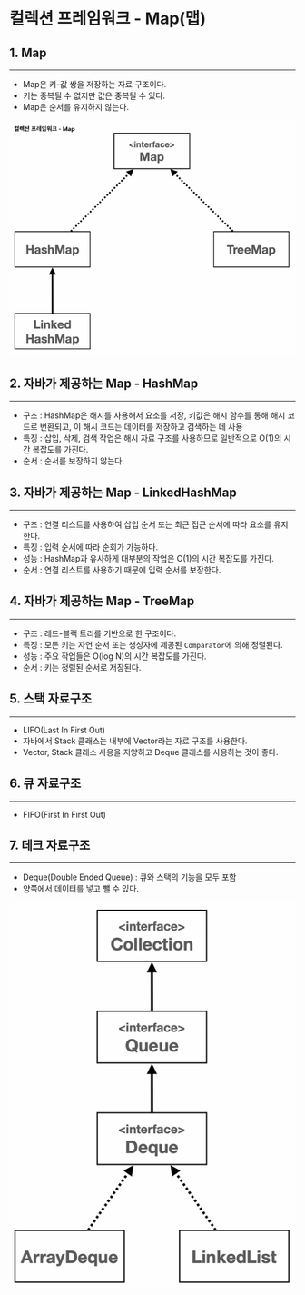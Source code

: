 # 컬렉션 프레임워크 - Map(맵)

## 1. Map

---

- Map은 키-값 쌍을 저장하는 자료 구조이다.
- 키는 중복될 수 없지만 값은 중복될 수 있다.
- Map은 순서를 유지하지 않는다.

![img_4.png](img_4.png)

## 2. 자바가 제공하는 Map - HashMap

---

- 구조 : HashMap은 해시를 사용해서 요소를 저장, 키값은 해시 함수를 통해 해시 코드로 변환되고, 이 해시 코드는 데이터를 저장하고 검색하는 데 사용
- 특징 : 삽입, 삭제, 검색 작업은 해시 자료 구조를 사용하므로 일반적으로 O(1)의 시간 복잡도를 가진다.
- 순서 : 순서를 보장하지 않는다.

## 3. 자바가 제공하는 Map - LinkedHashMap

---
 
- 구조 : 연결 리스트를 사용하여 삽입 순서 또는 최근 접근 순서에 따라 요소를 유지한다.
- 특징 : 입력 순서에 따라 순회가 가능하다.
- 성능 : HashMap과 유사하게 대부분의 작업은 O(1)의 시간 복잡도를 가진다.
- 순서 : 연결 리스트를 사용하기 때문에 입력 순서를 보장한다.

## 4. 자바가 제공하는 Map - TreeMap

---

- 구조 : 레드-블랙 트리를 기반으로 한 구조이다.
- 특징 : 모든 키는 자연 순서 또는 생성자에 제공된 `Comparator`에 의해 정렬된다.
- 성능 : 주요 작업들은 O(log N)의 시간 복잡도를 가진다.
- 순서 : 키는 정렬된 순서로 저장된다.

## 5. 스택 자료구조

---

- LIFO(Last In First Out)
- 자바에서 Stack 클래스는 내부에 Vector라는 자료 구조를 사용한다.
- Vector, Stack 클래스 사용을 지양하고 Deque 클래스를 사용하는 것이 좋다.

## 6. 큐 자료구조

---

- FIFO(First In First Out)

## 7. 데크 자료구조

---

- Deque(Double Ended Queue) : 큐와 스택의 기능을 모두 포함
- 양쪽에서 데이터를 넣고 뺄 수 있다.

![img_5.png](img_5.png)

